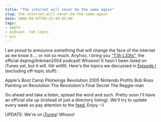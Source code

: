 ```yaml
---
title: "The internet will never be the same again"
slug: the-internet-will-never-be-the-same-again
date: 2006-04-07T09:23:48-05:00
tags:
- apple
- podcast. teh leets
- wii
---
```

I am proud to announce something that will change the face of the internet as we know it.... or not so much. Anyhoo, I bring you ["T3h L33ts"](http://www.dxprog.com/l33ts), the official dxprog/linkman2004 podcast! Whoooo! It hasn't been listed on iTunes yet, but it will. Iiitt wiilllll. Here's the topics we discussed in [Episode I](http://www.dxprog.com/l33ts/podcasts/l33ts1.mp3) (excluding off-topic stuff):

Apple's Boot Camp
Pilotwings Revolution
2005 Nintendo Profits
Bob Ross Painting on Revolution
The Revolution's Final Secret
The Reggie-man

Go ahead and take a listen, spread the word and such. Pretty soon I'll have an official site up (instead of just a directory listing). We'll try to update every week so pay attention to the [feed.](http://www.dxprog.com/l33ts/leets.xml) Enjoy :-)

UPDATE: We're on [iTunes](http://phobos.apple.com/WebObjects/MZStore.woa/wa/viewPodcast?id=141651439&s=143441)! Whooo!
